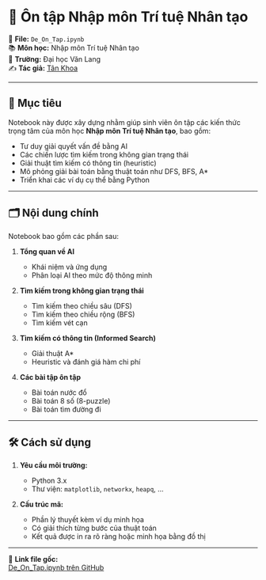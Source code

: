 # 🧠 Ôn tập Nhập môn Trí tuệ Nhân tạo

📁 **File:** `De_On_Tap.ipynb`  
📚 **Môn học:** Nhập môn Trí tuệ Nhân tạo  
🏫 **Trường:** Đại học Văn Lang  
✍️ **Tác giả:** [Tân Khoa](https://github.com/KoaLe108)

---

## 📌 Mục tiêu

Notebook này được xây dựng nhằm giúp sinh viên ôn tập các kiến thức trọng tâm của môn học **Nhập môn Trí tuệ Nhân tạo**, bao gồm:

- Tư duy giải quyết vấn đề bằng AI
- Các chiến lược tìm kiếm trong không gian trạng thái
- Giải thuật tìm kiếm có thông tin (heuristic)
- Mô phỏng giải bài toán bằng thuật toán như DFS, BFS, A*
- Triển khai các ví dụ cụ thể bằng Python

---

## 🗂 Nội dung chính

Notebook bao gồm các phần sau:

1. **Tổng quan về AI**
   - Khái niệm và ứng dụng
   - Phân loại AI theo mức độ thông minh

2. **Tìm kiếm trong không gian trạng thái**
   - Tìm kiếm theo chiều sâu (DFS)
   - Tìm kiếm theo chiều rộng (BFS)
   - Tìm kiếm vét cạn

3. **Tìm kiếm có thông tin (Informed Search)**
   - Giải thuật A*
   - Heuristic và đánh giá hàm chi phí

4. **Các bài tập ôn tập**
   - Bài toán nước đổ
   - Bài toán 8 số (8-puzzle)
   - Bài toán tìm đường đi

---

## 🛠 Cách sử dụng

1. **Yêu cầu môi trường:**
   - Python 3.x
   - Thư viện: `matplotlib`, `networkx`, `heapq`, ...

2. **Cấu trúc mã:**
   - Phần lý thuyết kèm ví dụ minh họa
   - Có giải thích từng bước của thuật toán
   - Kết quả được in ra rõ ràng hoặc minh họa bằng đồ thị

---

🔗 **Link file gốc:**  
[De_On_Tap.ipynb trên GitHub](https://github.com/KoaLe108/Nhap-mon-tri-tue-nhan-tao/blob/main/ONTAP/De_On_Tap.ipynb)

